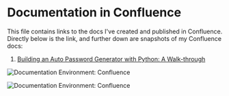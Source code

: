 # Documentation in Confluence
This file contains links to the docs I've created and published in Confluence. 
Directly below is the link, and further down are snapshots of my Confluence docs:
1. [Building an Auto Password Generator with Python: A Walk-through](https://nneoma-uche.atlassian.net/wiki/spaces/MSD/pages/229588/Build+an+Auto+Password+Generator+with+Python)

![Documentation Environment: Confluence](https://github.com/user-attachments/assets/97164f69-d952-4a38-8952-619a15328ffe)

![Documentation Environment: Confluence](https://github.com/user-attachments/assets/78b31cbf-1807-46dd-99af-4f3c1bf3aa6f)
